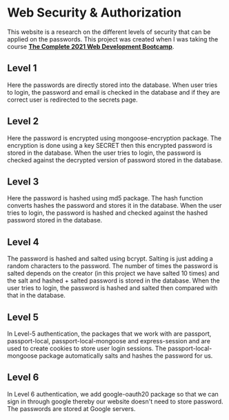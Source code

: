 # Web Security & Authorization
This website is a research on the different levels of security that can be applied on the passwords. This project was created when I was taking the course [**The Complete 2021 Web Development Bootcamp**](https://www.udemy.com/course/the-complete-web-development-bootcamp/).

## Level 1
Here the passwords are directly stored into the database. When user tries to login, the password and email is checked in the database and if they are correct user is redirected to the secrets page.

## Level 2
Here the password is encrypted using mongoose-encryption package. The encryption is done using a key SECRET then this encrypted password is stored in the database. When the user tries to login, the password is checked against the decrypted version of password stored in the database.

## Level 3
Here the password is hashed using md5 package. The hash function converts hashes the password and stores it in the database. When the user tries to login, the password is hashed and checked against the hashed password stored in the database.

## Level 4
The password is hashed and salted using bcrypt. Salting is just adding a random characters to the password. The number of times the password is salted depends on the creator (in this project we have salted 10 times) and the salt and hashed + salted password is stored in the database. When the user tries to login, the password is hashed and salted then compared with that in the database.

## Level 5
In Level-5 authentication, the packages that we work with are passport, passport-local, passport-local-mongoose and express-session and are used to create cookies to store user login sessions. The passport-local-mongoose package automatically salts and hashes the password for us.

## Level 6
In Level 6 authentication, we add google-oauth20 package so that we can sign in through google thereby our website doesn't need to store password. The passwords are stored at Google servers.
